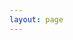 ```yaml
---
layout: page
---
```


<script setup>
import {
    VPTeamPage,
    VPTeamPageTitle,
    VPTeamMembers
} from 'vitepress/theme';

const developers = [
    {
        avatar: 'https://avatars.githubusercontent.com/u/191970523',
        name: 'Steven Shiau',
        title: 'steven _at_ clonezilla org, steven _at_ stevenshiau org',
        links: [
            { icon: 'webtrees', link: 'https://www.stevenshiau.org/' }
        ]
    },
    {
        avatar: 'https://avatars.githubusercontent.com/u/191970523',
        name: 'K. L. Huang',
        title: 'klhaung _at_ gmail com',
    },
    {
        avatar: 'https://avatars.githubusercontent.com/u/191970523',
        name: 'Ceasar Sun',
        title: 'ceasar _at_ nchc org tw, ceasar _at_ clonezilla org',
    },
    {
        avatar: 'https://avatars.githubusercontent.com/u/191970523',
        name: 'Jazz Wang',
        title: 'jazzwang.tw _at_ gmail com',
    },
    {
        avatar: 'https://avatars.githubusercontent.com/u/191970523',
        name: 'Thomas Tsai',
        title: 'thomas _at_ nchc org tw, thomas _at_ clonezilla org',
    },
    {
        avatar: 'https://avatars.githubusercontent.com/u/191970523',
        name: 'Jean-Francois Nifenecker',
        title: 'jean-francois.nifenecker _at_ laposte net',
    },
    {
        avatar: 'https://avatars.githubusercontent.com/u/191970523',
        name: 'Louie Chen',
    },
    {
        avatar: 'https://avatars.githubusercontent.com/u/191970523',
        name: 'Nagappan Alagappan',
        title: 'nagappan _at_ gmail com',
    },
];
</script>

<VPTeamPage>
  <VPTeamPageTitle>
    <template #title>
      About Clonezilla
    </template>
    <template #lead>
      The development of VitePress is guided by an international
      team, some of whom have chosen to be featured below.
    </template>
  </VPTeamPageTitle>
  <VPTeamMembers :members="developers" />
</VPTeamPage>
